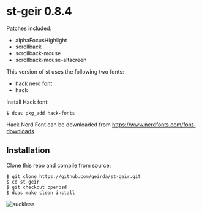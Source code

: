# st-geir 0.8.4

Patches included:

* alphaFocusHighlight
* scrollback
* scrollback-mouse
* scrollback-mouse-altscreen

This version of st uses the following two fonts:

* hack nerd font
* hack

Install Hack font:

	$ doas pkg_add hack-fonts

Hack Nerd Font can be downloaded from https://www.nerdfonts.com/font-downloads

## Installation

Clone this repo and compile from source:

	$ git clone https://github.com/geirda/st-geir.git
	$ cd st-geir
	$ git checkout openbsd
	$ doas make clean install


![suckless](https://raw.githubusercontent.com/geirda/Arch/master/suckless/suckless.png)
